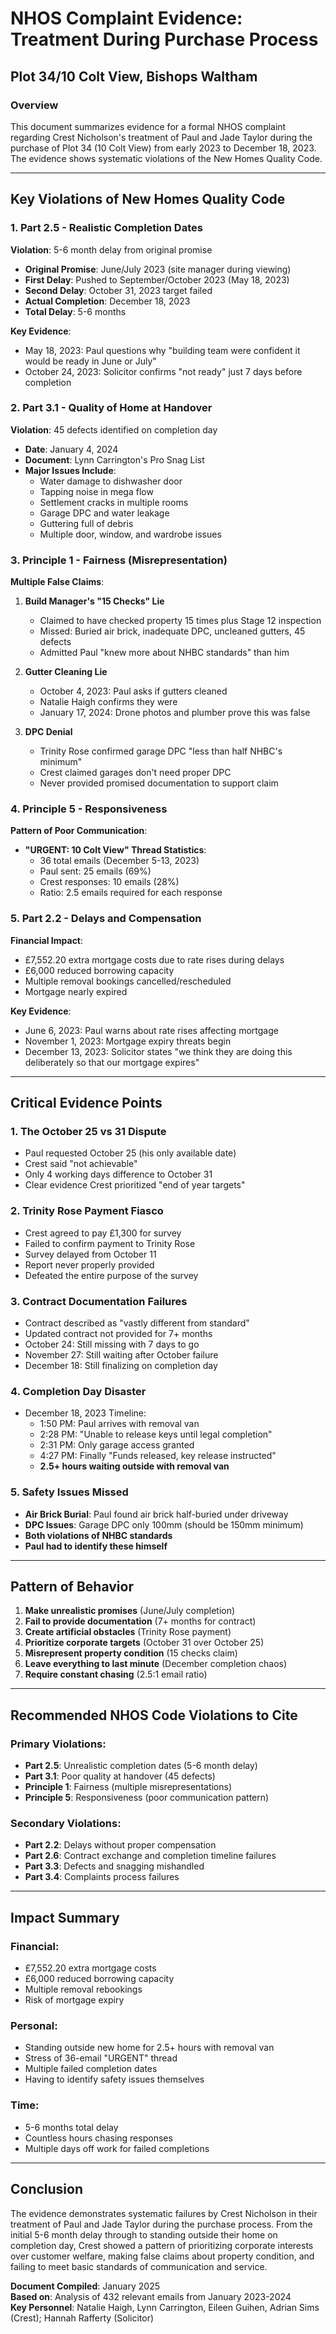 # NHOS Complaint Evidence: Treatment During Purchase Process
## Plot 34/10 Colt View, Bishops Waltham

### Overview
This document summarizes evidence for a formal NHOS complaint regarding Crest Nicholson's treatment of Paul and Jade Taylor during the purchase of Plot 34 (10 Colt View) from early 2023 to December 18, 2023. The evidence shows systematic violations of the New Homes Quality Code.

---

## Key Violations of New Homes Quality Code

### 1. Part 2.5 - Realistic Completion Dates
**Violation**: 5-6 month delay from original promise
- **Original Promise**: June/July 2023 (site manager during viewing)
- **First Delay**: Pushed to September/October 2023 (May 18, 2023)
- **Second Delay**: October 31, 2023 target failed
- **Actual Completion**: December 18, 2023
- **Total Delay**: 5-6 months

**Key Evidence**:
- May 18, 2023: Paul questions why "building team were confident it would be ready in June or July"
- October 24, 2023: Solicitor confirms "not ready" just 7 days before completion

### 2. Part 3.1 - Quality of Home at Handover
**Violation**: 45 defects identified on completion day
- **Date**: January 4, 2024
- **Document**: Lynn Carrington's Pro Snag List
- **Major Issues Include**:
  - Water damage to dishwasher door
  - Tapping noise in mega flow
  - Settlement cracks in multiple rooms
  - Garage DPC and water leakage
  - Guttering full of debris
  - Multiple door, window, and wardrobe issues

### 3. Principle 1 - Fairness (Misrepresentation)
**Multiple False Claims**:
1. **Build Manager's "15 Checks" Lie**
   - Claimed to have checked property 15 times plus Stage 12 inspection
   - Missed: Buried air brick, inadequate DPC, uncleaned gutters, 45 defects
   - Admitted Paul "knew more about NHBC standards" than him

2. **Gutter Cleaning Lie**
   - October 4, 2023: Paul asks if gutters cleaned
   - Natalie Haigh confirms they were
   - January 17, 2024: Drone photos and plumber prove this was false

3. **DPC Denial**
   - Trinity Rose confirmed garage DPC "less than half NHBC's minimum"
   - Crest claimed garages don't need proper DPC
   - Never provided promised documentation to support claim

### 4. Principle 5 - Responsiveness
**Pattern of Poor Communication**:
- **"URGENT: 10 Colt View" Thread Statistics**:
  - 36 total emails (December 5-13, 2023)
  - Paul sent: 25 emails (69%)
  - Crest responses: 10 emails (28%)
  - Ratio: 2.5 emails required for each response

### 5. Part 2.2 - Delays and Compensation
**Financial Impact**:
- £7,552.20 extra mortgage costs due to rate rises during delays
- £6,000 reduced borrowing capacity
- Multiple removal bookings cancelled/rescheduled
- Mortgage nearly expired

**Key Evidence**:
- June 6, 2023: Paul warns about rate rises affecting mortgage
- November 1, 2023: Mortgage expiry threats begin
- December 13, 2023: Solicitor states "we think they are doing this deliberately so that our mortgage expires"

---

## Critical Evidence Points

### 1. The October 25 vs 31 Dispute
- Paul requested October 25 (his only available date)
- Crest said "not achievable"
- Only 4 working days difference to October 31
- Clear evidence Crest prioritized "end of year targets"

### 2. Trinity Rose Payment Fiasco
- Crest agreed to pay £1,300 for survey
- Failed to confirm payment to Trinity Rose
- Survey delayed from October 11
- Report never properly provided
- Defeated the entire purpose of the survey

### 3. Contract Documentation Failures
- Contract described as "vastly different from standard"
- Updated contract not provided for 7+ months
- October 24: Still missing with 7 days to go
- November 27: Still waiting after October failure
- December 18: Still finalizing on completion day

### 4. Completion Day Disaster
- December 18, 2023 Timeline:
  - 1:50 PM: Paul arrives with removal van
  - 2:28 PM: "Unable to release keys until legal completion"
  - 2:31 PM: Only garage access granted
  - 4:27 PM: Finally "Funds released, key release instructed"
  - **2.5+ hours waiting outside with removal van**

### 5. Safety Issues Missed
- **Air Brick Burial**: Paul found air brick half-buried under driveway
- **DPC Issues**: Garage DPC only 100mm (should be 150mm minimum)
- **Both violations of NHBC standards**
- **Paul had to identify these himself**

---

## Pattern of Behavior

1. **Make unrealistic promises** (June/July completion)
2. **Fail to provide documentation** (7+ months for contract)
3. **Create artificial obstacles** (Trinity Rose payment)
4. **Prioritize corporate targets** (October 31 over October 25)
5. **Misrepresent property condition** (15 checks claim)
6. **Leave everything to last minute** (December completion chaos)
7. **Require constant chasing** (2.5:1 email ratio)

---

## Recommended NHOS Code Violations to Cite

### Primary Violations:
- **Part 2.5**: Unrealistic completion dates (5-6 month delay)
- **Part 3.1**: Poor quality at handover (45 defects)
- **Principle 1**: Fairness (multiple misrepresentations)
- **Principle 5**: Responsiveness (poor communication pattern)

### Secondary Violations:
- **Part 2.2**: Delays without proper compensation
- **Part 2.6**: Contract exchange and completion timeline failures
- **Part 3.3**: Defects and snagging mishandled
- **Part 3.4**: Complaints process failures

---

## Impact Summary

### Financial:
- £7,552.20 extra mortgage costs
- £6,000 reduced borrowing capacity
- Multiple removal rebookings
- Risk of mortgage expiry

### Personal:
- Standing outside new home for 2.5+ hours with removal van
- Stress of 36-email "URGENT" thread
- Multiple failed completion dates
- Having to identify safety issues themselves

### Time:
- 5-6 months total delay
- Countless hours chasing responses
- Multiple days off work for failed completions

---

## Conclusion

The evidence demonstrates systematic failures by Crest Nicholson in their treatment of Paul and Jade Taylor during the purchase process. From the initial 5-6 month delay through to standing outside their home on completion day, Crest showed a pattern of prioritizing corporate interests over customer welfare, making false claims about property condition, and failing to meet basic standards of communication and service.

**Document Compiled**: January 2025  
**Based on**: Analysis of 432 relevant emails from January 2023-2024  
**Key Personnel**: Natalie Haigh, Lynn Carrington, Eileen Guihen, Adrian Sims (Crest); Hannah Rafferty (Solicitor)